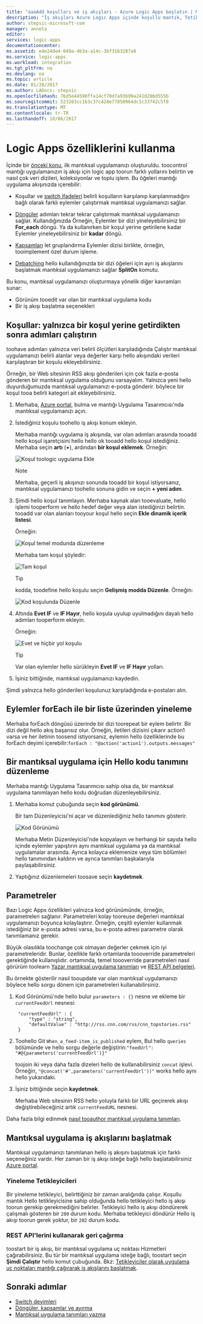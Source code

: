 ```yaml
---
title: "aaaAdd koşulları ve iş akışları - Azure Logic Apps başlatın | Microsoft Docs"
description: "İş akışları Azure Logic Apps içinde koşullu mantık, Tetikleyiciler, Eylemler ve parametreleri ekleyerek çalışma şeklini denetler."
author: stepsic-microsoft-com
manager: anneta
editor: 
services: logic-apps
documentationcenter: 
ms.assetid: e4e24de4-049a-4b3a-a14c-3bf3163287a8
ms.service: logic-apps
ms.workload: integration
ms.tgt_pltfrm: na
ms.devlang: na
ms.topic: article
ms.date: 01/28/2017
ms.author: LADocs; stepsic
ms.openlocfilehash: 76d5e44590ffa14cf70d7a93b99a241d286d555b
ms.sourcegitcommit: 523283cc1b3c37c428e77850964dc1c33742c5f0
ms.translationtype: MT
ms.contentlocale: tr-TR
ms.lasthandoff: 10/06/2017
---
```

# <a name="use-logic-apps-features"></a>Logic Apps özelliklerini kullanma

İçinde bir [önceki konu](../logic-apps/logic-apps-create-a-logic-app.md), ilk mantıksal uygulamanızı oluşturuldu. toocontrol mantığı uygulamanızın iş akışı için logic app toorun farklı yollarını belirtin ve nasıl çok veri dizileri, koleksiyonlar ve toplu işlem. Bu öğeleri mantığı uygulama akışınızda içerebilir:

* Koşullar ve [switch ifadeleri](../logic-apps/logic-apps-switch-case.md) belirli koşulların karşılanıp karşılanmadığını bağlı olarak farklı eylemler çalıştırmak mantıksal uygulamanızı sağlar.

* [Döngüler](../logic-apps/logic-apps-loops-and-scopes.md) adımları tekrar tekrar çalıştırmak mantıksal uygulamanızı sağlar. Kullandığınızda Örneğin, Eylemler bir dizi yineleyebilirsiniz bir **For_each** döngü. Ya da kullanırken bir koşul yerine getirilene kadar Eylemler yineleyebilirsiniz bir **kadar** döngü.

* [Kapsamları](../logic-apps/logic-apps-loops-and-scopes.md) let gruplandırma Eylemler dizisi birlikte, örneğin, tooimplement özel durum işleme.

* [Debatching](../logic-apps/logic-apps-loops-and-scopes.md) hello kullandığınızda bir dizi öğeleri için ayrı iş akışlarını başlatmak mantıksal uygulamanızı sağlar **SplitOn** komutu.

Bu konu, mantıksal uygulamanızı oluşturmaya yönelik diğer kavramları sunar:

* Görünüm tooedit var olan bir mantıksal uygulama kodu
* Bir iş akışı başlatma seçenekleri

## <a name="conditions-run-steps-only-after-meeting-a-condition"></a>Koşullar: yalnızca bir koşul yerine getirdikten sonra adımları çalıştırın

toohave adımları yalnızca veri belirli ölçütleri karşıladığında Çalıştır mantıksal uygulamanızı belirli alanlar veya değerler karşı hello akışındaki verileri karşılaştıran bir koşulu ekleyebilirsiniz.

Örneğin, bir Web sitesinin RSS akışı gönderileri için çok fazla e-posta gönderen bir mantıksal uygulama olduğunu varsayalım. Yalnızca yeni hello duyurduğumuzda mantıksal uygulamanızı e-posta gönderir. böylece bir koşul tooa belirli kategori ait ekleyebilirsiniz.

1. Merhaba, [Azure portal](https://portal.azure.com), bulma ve mantığı Uygulama Tasarımcısı'nda mantıksal uygulamanızı açın.

2. İstediğiniz koşulu toohello iş akışı konum ekleyin. 

   Merhaba mantığı uygulama iş akışında, var olan adımları arasında tooadd hello koşul işaretçisini hello hello ok tooadd hello koşul istediğiniz. 
   Merhaba seçin **artı** (**+**), ardından **bir koşul eklemek**. Örneğin:

   ![Koşul toologic uygulama Ekle](./media/logic-apps-use-logic-app-features/add-condition.png)

   > [!NOTE]
   > Merhaba, geçerli iş akışınızı sonunda tooadd bir koşul istiyorsanız, mantıksal uygulamanızı toohello sonuna gidin ve seçin **+ yeni adım**.

3. Şimdi hello koşul tanımlayın. Merhaba kaynak alan tooevaluate, hello işlemi tooperform ve hello hedef değer veya alan istediğinizi belirtin. tooadd var olan alanları tooyour koşul hello seçin **Ekle dinamik içerik listesi**.

   Örneğin:

   ![Koşul temel modunda düzenleme](./media/logic-apps-use-logic-app-features/edit-condition-basic-mode.png)

   Merhaba tam koşul şöyledir:

   ![Tam koşul](./media/logic-apps-use-logic-app-features/edit-condition-basic-mode-2.png)

   > [!TIP]
   > kodda, toodefine hello koşulu seçin **Gelişmiş modda Düzenle**. Örneğin:
   > 
   > ![Kod koşulunda Düzenle](./media/logic-apps-use-logic-app-features/edit-condition-advanced-mode.png)

4. Altında **Evet IF** ve **IF Hayır**, hello koşula uyulup uyulmadığını dayalı hello adımları tooperform ekleyin.

   Örneğin:

   ![Evet ve hiçbir yol koşulu](./media/logic-apps-use-logic-app-features/condition-yes-no-path.png)

   > [!TIP]
   > Var olan eylemler hello sürükleyin **Evet IF** ve **IF Hayır** yolları.

5. İşiniz bittiğinde, mantıksal uygulamanızı kaydedin.

Şimdi yalnızca hello gönderileri koşulunuz karşıladığında e-postaları alın.

## <a name="repeat-actions-over-a-list-with-foreach"></a>Eylemler forEach ile bir liste üzerinden yineleme

Merhaba forEach döngüsü üzerinde bir dizi toorepeat bir eylem belirtir. Bir dizi değil hello akış başarısız olur. Örneğin, iletileri dizisini çıkarır action1 varsa ve her iletinin toosend istiyorsanız, eylemin hello özelliklerinde bu forEach deyimi içerebilir:`forEach : "@action('action1').outputs.messages"`

## <a name="edit-hello-code-definition-for-a-logic-app"></a>Bir mantıksal uygulama için Hello kodu tanımını düzenleme

Merhaba mantığı Uygulama Tasarımcısı sahip olsa da, bir mantıksal uygulama tanımlayan hello kodu doğrudan düzenleyebilirsiniz.

1. Merhaba komut çubuğunda seçin **kod görünümü**.

    Bir tam Düzenleyicisi'ni açar ve düzenlediğiniz hello tanımını gösterir.

    ![Kod Görünümü](media/logic-apps-use-logic-app-features/codeview.png)

    Merhaba Metin Düzenleyicisi'nde kopyalayın ve herhangi bir sayıda hello içinde eylemler yapıştırın aynı mantıksal uygulama ya da mantıksal uygulamalar arasında. 
    Ayrıca kolayca eklemenize veya tüm bölümleri hello tanımından kaldırın ve ayrıca tanımları başkalarıyla paylaşabilirsiniz.

2. Yaptığınız düzenlemeleri toosave seçin **kaydetmek**.

## <a name="parameters"></a>Parametreler

Bazı Logic Apps özellikleri yalnızca kod görünümünde, örneğin, parametreleri sağlanır. Parametreleri kolay tooreuse değerleri mantıksal uygulamanızı boyunca kolaylaştırır. Örneğin, çeşitli eylemler kullanmak istediğiniz bir e-posta adresi varsa, bu e-posta adresi parametre olarak tanımlamanız gerekir.

Büyük olasılıkla toochange çok olmayan değerler çekmek için iyi parametreleridir. Bunlar, özellikle farklı ortamlarda toooverride parametreleri gerektiğinde kullanışlıdır. ortamında, temel toooverride parametreleri nasıl görürüm toolearn [Yazar mantıksal uygulama tanımları](../logic-apps/logic-apps-author-definitions.md) ve [REST API belgeleri](https://docs.microsoft.com/rest/api/logic).

Bu örnekte gösterilir nasıl tooupdate var olan mantıksal uygulamanızı böylece hello sorgu dönem için parametreleri kullanabilirsiniz.

1. Kod Görünümü'nde hello bulur `parameters : {}` nesne ve ekleme bir `currentFeedUrl` nesnesi:

        "currentFeedUrl" : {
            "type" : "string",
            "defaultValue" : "http://rss.cnn.com/rss/cnn_topstories.rss"
        }

2. Toohello Git `When_a_feed-item_is_published` eylem, Bul hello `queries` bölümünde ve hello sorgu değerle değiştirin:`"feedUrl": "#@{parameters('currentFeedUrl')}"` 

    toojoin iki veya daha fazla dizeleri hello de kullanabilirsiniz `concat` işlevi. 
    Örneğin, `"@concat('#',parameters('currentFeedUrl'))"` works hello aynı hello yukarıdaki.

3.  İşiniz bittiğinde seçin **kaydetmek**. 

    Merhaba Web sitesinin RSS hello yoluyla farklı bir URL geçirerek akışı değiştirebileceğiniz artık `currentFeedURL` nesnesi.

Daha fazla bilgi edinmek [nasıl tooauthor mantıksal uygulama tanımları](../logic-apps/logic-apps-author-definitions.md).

## <a name="start-logic-app-workflows"></a>Mantıksal uygulama iş akışlarını başlatmak

Mantıksal uygulamanızı tanımlanan hello iş akışını başlatmak için farklı seçeneğiniz vardır. Her zaman bir iş akışı isteğe bağlı hello başlatabilirsiniz [Azure portal].

### <a name="recurrence-triggers"></a>Yineleme Tetikleyicileri

Bir yineleme tetikleyici, belirttiğiniz bir zaman aralığında çalışır. Koşullu mantık Hello tetikleyicisine sahip olduğunda hello tetikleyici hello iş akışı toorun gerekip gerekmediğini belirler. Tetikleyici hello iş akışı döndürerek çalışmalı gösteren bir `200` durum kodu. Merhaba tetikleyici döndürür Hello iş akışı toorun gerek yoktur, bir `202` durum kodu.

### <a name="callback-using-rest-apis"></a>REST API'lerini kullanarak geri çağırma

toostart bir iş akışı, bir mantıksal uygulama uç noktası Hizmetleri çağırabilirsiniz. Bu tür bir mantıksal uygulama isteğe bağlı, toostart seçin **Şimdi Çalıştır** hello komut çubuğunda. Bkz: [Tetikleyiciler olarak uygulama uç noktaları mantığı çağırarak iş akışlarını başlatmak](../logic-apps/logic-apps-http-endpoint.md). 

<!-- Shared links -->
[Azure portal]: https://portal.azure.com

## <a name="next-steps"></a>Sonraki adımlar

* [Switch deyimleri](../logic-apps/logic-apps-switch-case.md) 
* [Döngüler, kapsamlar ve ayırma](../logic-apps/logic-apps-loops-and-scopes.md)
* [Mantıksal uygulama tanımları yazma](../logic-apps/logic-apps-author-definitions.md)